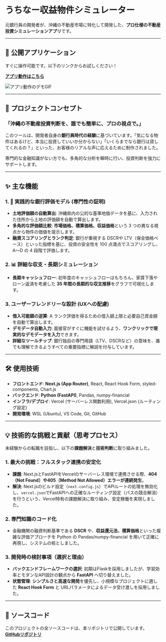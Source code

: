# うちなー収益物件シミュレーター

元銀行員の開発者が、沖縄の不動産市場に特化して開発した、**プロ仕様の不動産投資シミュレーションアプリ**です。

---

## 🚀 公開アプリケーション

すぐに操作可能です。以下のリンクからお試しください！

**[アプリ動作はこちら](https://uchina-investment-sim-te39-git-main-ks-projects-b391e0c2.vercel.app/)**

![アプリ動作のデモGIF](demo.gif)

---

## 🌟 プロジェクトコンセプト

### 「沖縄の不動産投資判断を、誰でも簡単に、プロの視点で。」

このツールは、開発者自身の**銀行員時代の経験**に基づいています。「気になる物件はあるけど、本当に投資していいか分からない」「いくらまでなら銀行は貸してくれるの？」といった、お客様のリアルな声に応えるために制作されました。

専門的な金融知識がない方でも、多角的な分析を瞬時に行い、投資判断を強力にサポートします。

---

## ✨ 主な機能

### 1. 🥇 実践的な銀行評価モデル (専門性の証明)

* **土地評価額の自動算出**: 沖縄県内の公的な基準地価データを基に、入力された住所から土地の評価額を自動で算出します。
* **多角的な評価額比較**: **市場価格、積算価格、収益価格**という 3 つの異なる視点から物件の価値を提示します。
* **融資スコアリングとランク判定**: 銀行が重視する DSCRや LTV（保全価格ベース）といった指標を基に、投資の安全性を 100 点満点でスコアリングし、A〜D の 4 段階で評価します。

### 2. 📊 詳細な収支・長期シミュレーション

* **長期キャッシュフロー**: 初年度のキャッシュフローはもちろん、家賃下落やローン返済を考慮した **35 年間の長期的な収支推移**をグラフで可視化します。

### 3. ユーザーフレンドリーな設計 (UXへの配慮)

* **借入可能額の逆算**: A ランク評価を得るための借入額上限と必要自己資金額を自動で算出します。
* **デモデータ自動入力**: 面接官がすぐに機能を試せるよう、**ワンクリックで現実的なデモデータを入力**できます。
* **詳細なツールチップ**: 銀行独自の専門用語（LTV、DSCRなど）の意味を、誰でも理解できるようすべての重要指標に解説を付与しています。

---

## 🛠️ 使用技術

* **フロントエンド**: **Next.js (App Router)**, React, React Hook Form, styled-components, Chart.js
* **バックエンド**: **Python (FastAPI)**, Pandas, numpy-financial
* **インフラ/デプロイ**: Vercel (サーバーレス関数利用), Vercel.json (ルーティング設定)
* **開発環境**: WSL (Ubuntu), VS Code, Git, GitHub

---

## 💡 技術的な挑戦と貢献（思考プロセス）

未経験からの転職を目指し、以下の**課題解決**と**技術判断**に取り組みました。

### 1. 最大の挑戦：フルスタック連携の安定化

* **課題**: Next.jsとFastAPIをVercelのサーバーレス環境で連携させる際、**404（Not Found）や405（Method Not Allowed）エラーが連続発生**。
* **解決**: Next.jsのビルド設定（`next.config.js`）でAPIルートの処理を無効化し、`vercel.json`でFastAPIへの正確なルーティング設定（パスの競合解消）を行うという、Vercel特有の課題解決に取り組み、安定稼働を実現しました。

### 2. 専門知識のコード化

* 金融機関の融資判断基準である **DSCR** や、**収益還元法、積算価格**といった複雑な評価アプローチを Python の Pandas/numpy-financial を用いて正確に再現し、システムの核としました。

### 3. 開発時の検討事項（選択と理由）

* **バックエンドフレームワークの選択**: 初期はFlaskを採用しましたが、学習効率とモダンなAPI設計の観点から **FastAPI** へ切り替えました。
* **状態管理**: **シンプルさと高速な開発**を優先し、小規模なプロジェクトに適した **React Hook Form** と URLパラメータによるデータ受け渡しを採用しました。

---

## 📂 ソースコード

このプロジェクトの全ソースコードは、本リポジトリで公開しています。
[**GitHubリポジトリ**](https://github.com/k213009/uchina-investment-sim)